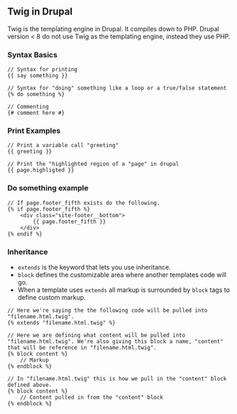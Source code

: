 ## Twig in Drupal

Twig is the templating engine in Drupal. It compiles down to PHP. Drupal version &lt; 8 do not use Twig as the templating engine, instead they use PHP.

### Syntax Basics

```
// Syntax for printing
{{ say something }}

// Syntax for "doing" something like a loop or a true/false statement
{% do something %}

// Commenting
{# comment here #}
```

### Print Examples

```
// Print a variable call "greeting"
{{ greeting }}

// Print the "highlighted region of a "page" in drupal
{{ page.highligted }}
```

### Do something example

```
// If page.footer_fifth exists do the following.
{% if page.footer_fifth %}
    <div class="site-footer__bottom">
        {{ page.footer_fifth }}
    </div>
{% endif %}
```

### Inheritance

* `extends` is the keyword that lets you use inheritance.
* `block` defines the customizable area where another templates code will go.
* When a template uses `extends` all markup is surrounded by `block` tags to define custom markup.

```
// Here we're saying the the following code will be pulled into "filename.html.twig".
{% extends "filename.html.twig" %}

// Here we are defining what content will be pulled into "filename.html.twig". We're also giving this block a name, "content" that will be reference in "filename.html.twig".
{% block content %}
    // Markup
{% endblock %}

// In "filename.html.twig" this is how we pull in the "content" block defined above.
{% block content %}
    // Content pulled in from the "content" block
{% endblock %}
```



